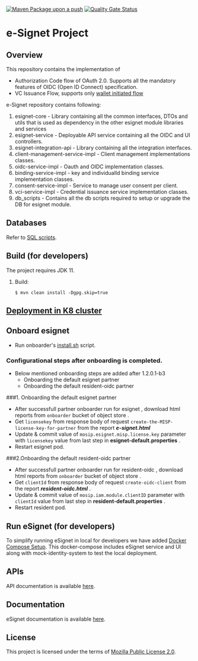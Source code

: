 [![Maven Package upon a push](https://github.com/mosip/esignet/actions/workflows/push_trigger.yml/badge.svg?branch=develop)](https://github.com/mosip/esignet/actions/workflows/push_trigger.yml)
[![Quality Gate Status](https://sonarcloud.io/api/project_badges/measure?project=mosip_esignet&id=mosip_esignet&metric=alert_status)](https://sonarcloud.io/dashboard?id=mosip_esignet)
# e-Signet Project
## Overview
This repository contains the implementation of 
* Authorization Code flow of OAuth 2.0. Supports all the mandatory features of OIDC (Open ID Connect) specification.
* VC Issuance Flow, supports only [wallet initiated flow](https://openid.net/specs/openid-4-verifiable-credential-issuance-1_0-12.html#name-authorization-code-flow)

e-Signet repository contains following:

1. esignet-core - Library containing all the common interfaces, DTOs and utils that is used as dependency in the other esignet module libraries and services
2. esignet-service - Deployable API service containing all the OIDC and UI controllers.
3. esignet-integration-api - Library containing all the integration interfaces.
4. client-management-service-impl - Client management implementations classes.
5. oidc-service-impl - Oauth and OIDC implementation classes.
6. binding-service-impl - key and individualId binding service implementation classes.
7. consent-service-impl - Service to manage user consent per client. 
8. vci-service-impl - Credential issuance service implementation classes.
9. db_scripts - Contains all the db scripts required to setup or upgrade the DB for esignet module.

## Databases
Refer to [SQL scripts](db_scripts).

## Build (for developers)
The project requires JDK 11.
1. Build:
    ```
    $ mvn clean install -Dgpg.skip=true
    ```
## [Deployment in K8 cluster](deploy/README.md)
## Onboard esignet
* Run onboarder's [install.sh](partner-onboarder) script.

### Configurational steps after onboarding is completed.
*  Below mentioned onboarding steps are added after 1.2.0.1-b3
   *  Onboarding the default esignet partner
   *  Onboarding the default resident-oidc partner

###1. Onboarding the default esignet partner
*  After successfull partner onboarder run for esignet , download html reports from `onboarder` bucket of object store .
*  Get `licensekey` from  response body of  request `create-the-MISP-license-key-for-partner` from the report **_e-signet.html_**
*  Update & commit  value of  `mosip.esignet.misp.license.key`  parameter with `licensekey` value from last step in **esignet-default.properties** .
*  Restart  esignet pod.

###2.Onboarding the default resident-oidc partner
*  After successfull partner onboarder run for resident-oidc , download html reports from `onboarder` bucket of object store .
*  Get `clientId` from  response body of  request `create-oidc-client` from the report **_resident-oidc.html_** .
*  Update & commit  value of  `mosip.iam.module.clientID`  parameter with `clientId` value from last step in **resident-default.properties** .
*  Restart resident pod.

## Run eSignet (for developers)
To simplify running eSignet in local for developers we have added [Docker Compose Setup](docker-compose/README.md). 
This docker-compose includes eSignet service and UI along with mock-identity-system to test the local deployment. 

  
## APIs
API documentation is available [here](docs/esignet-openapi.yaml).

## Documentation
eSignet documentation is available [here](https://docs.esignet.io/).

## License
This project is licensed under the terms of [Mozilla Public License 2.0](LICENSE).

